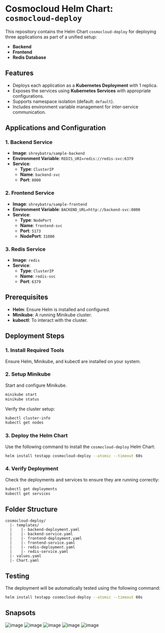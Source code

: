 # Cosmocloud Helm Chart: `cosmocloud-deploy`

This repository contains the Helm Chart `cosmocloud-deploy` for deploying three applications as part of a unified setup:
- **Backend**
- **Frontend**
- **Redis Database**

## Features
- Deploys each application as a **Kubernetes Deployment** with 1 replica.
- Exposes the services using **Kubernetes Services** with appropriate configurations.
- Supports namespace isolation (default: `default`).
- Includes environment variable management for inter-service communication.

## Applications and Configuration

### 1. Backend Service
- **Image**: `shreybatra/sample-backend`
- **Environment Variable**: `REDIS_URI=redis://redis-svc:6379`
- **Service**:
  - **Type**: `ClusterIP`
  - **Name**: `backend-svc`
  - **Port**: `8000`

### 2. Frontend Service
- **Image**: `shreybatra/sample-frontend`
- **Environment Variable**: `BACKEND_URL=http://backend-svc:8000`
- **Service**:
  - **Type**: `NodePort`
  - **Name**: `frontend-svc`
  - **Port**: `5173`
  - **NodePort**: `31000`

### 3. Redis Service
- **Image**: `redis`
- **Service**:
  - **Type**: `ClusterIP`
  - **Name**: `redis-svc`
  - **Port**: `6379`

## Prerequisites
- **Helm**: Ensure Helm is installed and configured.
- **Minikube**: A running Minikube cluster.
- **kubectl**: To interact with the cluster.

## Deployment Steps

### 1. Install Required Tools
Ensure Helm, Minikube, and kubectl are installed on your system.

### 2. Setup Minikube
Start and configure Minikube.
```bash
minikube start
minikube status
```
Verify the cluster setup:
```bash
kubectl cluster-info
kubectl get nodes
```

### 3. Deploy the Helm Chart
Use the following command to install the `cosmocloud-deploy` Helm Chart:
```bash
helm install testapp cosmocloud-deploy --atomic --timeout 60s
```

### 4. Verify Deployment
Check the deployments and services to ensure they are running correctly:
```bash
kubectl get deployments
kubectl get services
```

## Folder Structure
```
cosmocloud-deploy/
  |- templates/
  |    |- backend-deployment.yaml
  |    |- backend-service.yaml
  |    |- frontend-deployment.yaml
  |    |- frontend-service.yaml
  |    |- redis-deployment.yaml
  |    |- redis-service.yaml
  |- values.yaml
  |- Chart.yaml
```

## Testing
The deployment will be automatically tested using the following command:
```bash
helm install testapp cosmocloud-deploy --atomic --timeout 60s
```
## Snapsots


![image](https://github.com/user-attachments/assets/71267449-78da-46d1-a920-f367334275f8)
![image](https://github.com/user-attachments/assets/a2363606-6ef7-4007-926b-90efba47169e)
![image](https://github.com/user-attachments/assets/2e3e38fa-b918-40f3-bacd-da73e5937ef8)
![image](https://github.com/user-attachments/assets/ebe58d65-8cf0-48f6-bfb6-fbde05556be4)
![image](https://github.com/user-attachments/assets/a62ac0f0-967c-4a2b-94a7-b26248cf1be6)











